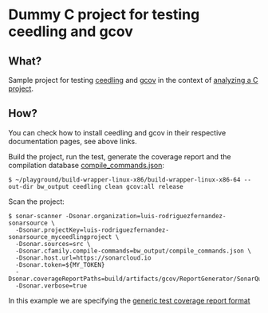 # Dummy C project for testing ceedling and gcov

## What?

Sample project for testing [ceedling](https://www.throwtheswitch.org/ceedling) and 
[gcov](https://gcc.gnu.org/onlinedocs/gcc/Gcov.html) in the context of 
[analyzing a C project](https://docs.sonarsource.com/sonarqube-server/latest/analyzing-source-code/languages/c-family/overview/).

## How?

You can check how to install ceedling and gcov in their respective documentation pages, see above links.

Build the project, run the test, generate the coverage report and the compilation database 
[compile_commands.json](https://docs.sonarsource.com/sonarqube-server/latest/analyzing-source-code/languages/c-family/prerequisites/#generating-a-compilation-database):
```shell
$ ~/playground/build-wrapper-linux-x86/build-wrapper-linux-x86-64 --out-dir bw_output ceedling clean gcov:all release
```

Scan the project:
```shell
$ sonar-scanner -Dsonar.organization=luis-rodriguezfernandez-sonarsource \
  -Dsonar.projectKey=luis-rodriguezfernandez-sonarsource_myceedlingproject \
  -Dsonar.sources=src \
  -Dsonar.cfamily.compile-commands=bw_output/compile_commands.json \
  -Dsonar.host.url=https://sonarcloud.io 
  -Dsonar.token=${MY_TOKEN} 
  -Dsonar.coverageReportPaths=build/artifacts/gcov/ReportGenerator/SonarQube/SonarQube.xml 
  -Dsonar.verbose=true
```

In this example we are specifying the [generic test coverage report format](https://docs.sonarsource.com/sonarqube-server/latest/analyzing-source-code/test-coverage/generic-test-data/#generic-test-coverage)

